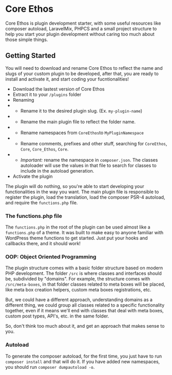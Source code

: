 # Core Ethos

Core Ethos is plugin development starter, with some useful resources like composer autoload, LaravelMix, PHPCS and a small project structure to help you start your plugin development without caring too much about those simple things.

## Getting Started

You will need to download and rename Core Ethos to reflect the name and slugs of your custom plugin to be developed, after that, you are ready to install and activate it, and start coding your fucntionalities!

- Download the lastest version of Core Ethos
- Extract it to your `/plugins` folder
- Renaming
- - Rename it to the desired plugin slug. (Ex. `my-plugin-name`)
- - Rename the main plugin file to reflect the folder name.
- - Rename namespaces from `CoreEthos`to `MyPluginNamespace`
- - Rename comments, prefixes and other stuff, searching for `CoreEthos`, `Core`, `Core_Ethos`, `Core`.
- - *Important:* rename the namespace in `composer.json`. The classes autoloader will use the values in that file to search for classes to include in the autoload generation.
- Activate the plugin

The plugin will do nothing, so you're able to start developing your functionalities in the way you want. The main plugin file is responsible to register the plugin, load the translation, load the composer PSR-4 autoload, and require the `functions.php` file.

### The functions.php file
The `functions.php` in the root of the plugin can be used almost like a `functions.php` of a theme. It was built to make easy to anyone familiar with WordPress theme functions to get started. Just put your hooks and callbacks there, and it should work!

### OOP: Object Oriented Programming
The plugin structure comes with a basic folder structure based on modern PHP development. The folder `/src` is where classes and interfaces should be, subdivided by "domains". For example, the structure comes with `/src/meta-boxes`, in that folder classes related to meta boxes will be placed, like meta box creation helpers, custom meta boxes registrations, etc. 

But, we could have a different approach, understanding domains as a different thing, we could group all classes related to a specific functionality together, even if it means we'll end with classes that deal with meta boxes, custom post types, API's, etc. in the same folder.

So, don't think too much about it, and get an approach that makes sense to you.

### Autoload
To generate the composer autoload, for the first time, you just have to run `composer install` and that will do it.
If you have added new namespaces, you should run `composer dumpautoload -o`.
